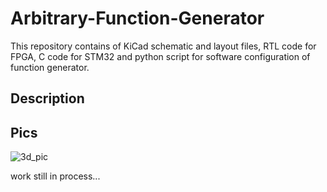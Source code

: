 # Arbitrary-Function-Generator
This repository contains of KiCad schematic and layout files, RTL code for FPGA, C code for STM32 and python script for software configuration of function generator.  

## Description


## Pics

![3d_pic](https://user-images.githubusercontent.com/33954294/61992716-02193200-b062-11e9-859b-c0d2c2db7f33.png)



work still in process...
